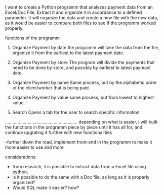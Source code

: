 I want to create a Python programm that analyzes payment data from an Excel/Doc File, Extract it and organize it in accordance to a defined parameter.
It will organize the data and create a new file with the new data, as it would be easier to compare both files to see if the programm worked properly.

functions of the programm 

1. Organize Payment by date 
the programm will take the data from the file, organize it from the earliest to the latest paymant date.

2. Organize Payment by store
The program will divide the payments that need to be done by store, and possibly by earliest to latest paymant date.

3. Organize Payment by name
Same process, but by the alphabetic order of the client/worker that is being paid.

4. Organize Payment by value
same process, but from lowest to highest value.

5. Search
Opens a tab for the user to search specific information

..........................................................
depending on what is easier, i will built the functions in the programm piece by piece until it has all for, and continue upgrating it further with new functionalities

-further down the road, implement front-end in the programm to make it more easier to use and more 

considerations:
- from research, it is possible to extract data from a Excel file using python.
- is it possible to do the same with a Doc file, as long as it is properly organized?
- Would SQL make it easier? how?  